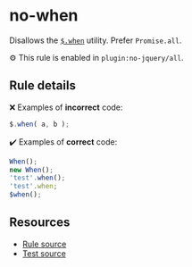 # no-when

Disallows the [`$.when`](https://api.jquery.com/jQuery.when/) utility. Prefer `Promise.all`.

⚙️ This rule is enabled in `plugin:no-jquery/all`.

## Rule details

❌ Examples of **incorrect** code:
```js
$.when( a, b );
```

✔️ Examples of **correct** code:
```js
When();
new When();
'test'.when();
'test'.when;
$when();
```

## Resources

* [Rule source](/src/rules/no-when.js)
* [Test source](/src/tests/no-when.js)
